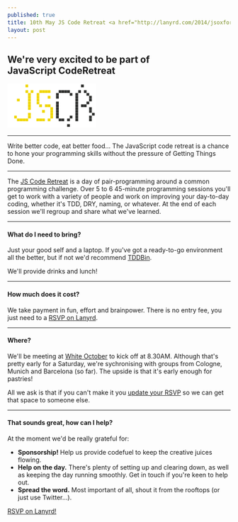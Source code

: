 ```yaml
---
published: true
title: 10th May JS Code Retreat <a href="http://lanyrd.com/2014/jsoxford-coderetreat" class="btn btn-large btn-primary pull-right">Attend On Lanyrd</a>
layout: post
---
```


## We're very excited to be part of JavaScript&nbsp;CodeRetreat

[![JSCR](/img/jscoderetreat.png)](http://jscoderetreat.com/2/)

---

<p class="lead">Write better code, eat better food&hellip; The JavaScript code retreat is a chance to hone your programming skills without the pressure of Getting Things Done.</p>

---

The [JS Code Retreat](http://jscoderetreat.com/2/) is a day of pair-programming around a common programming challenge. Over 5 to 6 45-minute programming sessions you'll get to work with a variety of people and work on improving your day-to-day coding, whether it's TDD, DRY, naming, or whatever. At the end of each session we'll regroup and share what we've learned. 

---
#### What do I need to bring?

Just your good self and a laptop. If you've got a ready-to-go environment all the better, but if not we'd recommend [TDDBin](http://www.tddbin.com/).

We'll provide drinks and lunch!

---
#### How much does it cost?

We take payment in fun, effort and brainpower. There is no entry fee, you just need to a [RSVP on Lanyrd](http://lanyrd.com/2014/jsoxford-coderetreat/attendees/).

---
#### Where? 

We'll be meeting at [White October](http://www.whiteoctober.co.uk/) to kick off at 8.30AM. Although that's pretty early for a Saturday, we're sychronising with groups from Cologne, Munich and Barcelona (so far). The upside is that it's early enough for pastries!

All we ask is that if you can't make it you <a href="http://lanyrd.com/2014/jsoxford-coderetreat/attendees/">update your RSVP</a> so we can get that space to someone else.

---
#### That sounds great, how can I help?

At the moment we'd be really grateful for:

* **Sponsorship!** Help us provide codefuel to keep the creative juices flowing. 
* **Help on the day.** There's plenty of setting up and clearing down, as well as keeping the day running smoothly. Get in touch if you're keen to help out.
* **Spread the word.** Most important of all, shout it from the rooftops (or just use Twitter&hellip;).

<div class="lanyrd-target-participants">
    <a href="http://lanyrd.com/2014/jsoxford-coderetreat/attendees/"
        class="lanyrd-participants" data-lanyrd-nocss="">
        RSVP on Lanyrd!
    </a>
</div>
